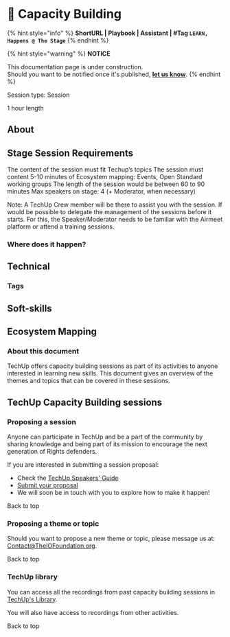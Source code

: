 # 🧱 Capacity Building

{% hint style="info" %}
**ShortURL | Playbook | Assistant | #Tag `LEARN, Happens @ The Stage`**
{% endhint %}



{% hint style="warning" %}
**NOTICE**

This documentation page is under construction.\
Should you want to be notified once it's published, [**let us know**](https://tiof.click/TIOFTarianUpdatesService).
{% endhint %}



Session type: Session

1 hour length



## About

## Stage Session Requirements

The content of the session must fit Techup’s topics The session must content 5-10 minutes of Ecosystem mapping: Events, Open Standard working groups The length of the session would be between 60 to 90 minutes Max speakers on stage: 4 (+ Moderator, when necessary)

Note: A TechUp Crew member will be there to assist you with the session. If would be possible to delegate the management of the sessions before it starts. For this, the Speaker/Moderator needs to be familiar with the Airmeet platform or attend a training sessions.

###

### Where does it happen?







## Technical



### Tags



## Soft-skills



## Ecosystem Mapping





###

### About this document

TechUp offers capacity building sessions as part of its activities to anyone interested in learning new skills. This document gives an overview of the themes and topics that can be covered in these sessions.



## TechUp Capacity Building sessions

### Proposing a session

Anyone can participate in TechUp and be a part of the community by sharing knowledge and being part of its mission to encourage the next generation of Rights defenders.

If you are interested in submitting a session proposal:

* Check the [TechUp Speakers' Guide](http://tiof.click/TUGuideSpeaker)
* [Submit your proposal](http://tiof.click/TUSubmissionSpeakerSession)
* We will soon be in touch with you to explore how to make it happen!

Back to top

### Proposing a theme or topic

Should you want to propose a new theme or topic, please message us at: Contact@TheIOFoundation.org.

Back to top

### TechUp library

You can access all the recordings from past capacity building sessions in [TechUp's Library](http://tiof.click/TULibrary).

You will also have access to recordings from other activities.

Back to top



